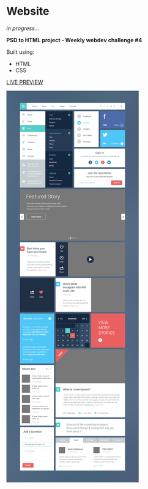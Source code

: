 # Website
*in progress...*

**PSD to HTML project - Weekly webdev challenge #4**

Built using:
* HTML
* CSS

[LIVE PREVIEW](https://martaniemiec.github.io/Website/)

![Website](4.jpg)
